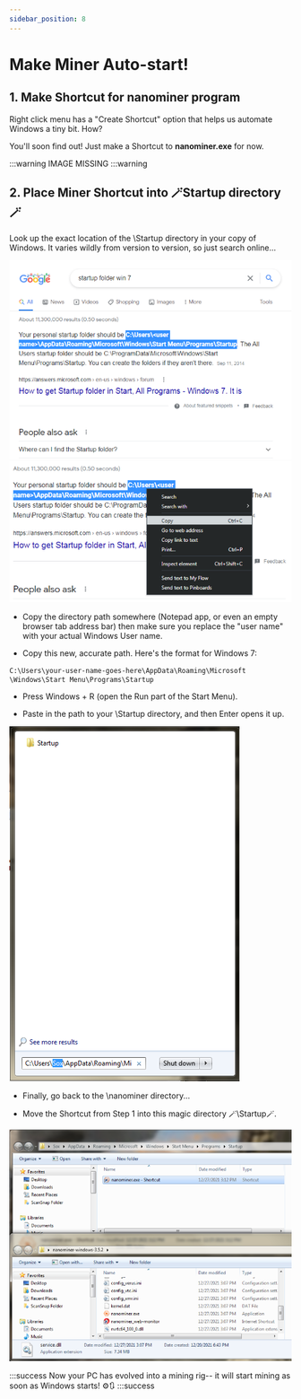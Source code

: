 ```yaml
---
sidebar_position: 8
---
```


# Make Miner Auto-start!

## 1. Make Shortcut for nanominer program

Right click menu has a "Create Shortcut" option that helps us automate Windows a tiny bit. How? 

You'll soon find out! Just make a Shortcut to **nanominer.exe** for now.


:::warning
IMAGE MISSING
:::warning


## 2. Place Miner Shortcut into 🪄Startup directory🪄

Look up the exact location of the \Startup directory in your copy of Windows. It varies wildly from version to version, so just search online...

![](../../static/img/032.png)
![](../../static/img/033.png)

- Copy the directory path somewhere (Notepad app, or even an empty browser tab address bar) then make sure you replace the "user name" with your actual Windows User name.

- Copy this new, accurate path. Here's the format for Windows 7:

```code
C:\Users\your-user-name-goes-here\AppData\Roaming\Microsoft \Windows\Start Menu\Programs\Startup
```
- Press Windows + R (open the Run part of the Start Menu).

- Paste in the path to your \Startup directory, and then Enter opens it up.

![](../../static/img/034.png)


- Finally, go back to the \nanominer directory...

- Move the Shortcut from Step 1 into this magic directory 🪄\Startup🪄.

![](../../static/img/035.png)

 

:::success
Now your PC has evolved into a mining rig-- it will start mining as soon as Windows starts! ⚙️🔃
:::success
